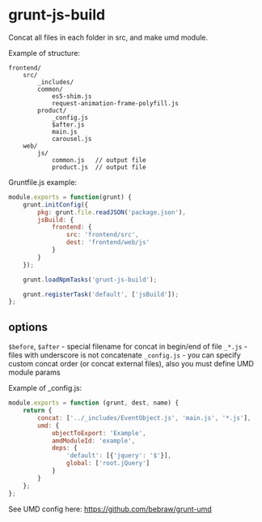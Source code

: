# grunt-js-build

Concat all files in each folder in src, and make umd module.

Example of structure:
```
frontend/
    src/
        _includes/
        common/
            es5-shim.js
            request-animation-frame-polyfill.js
        product/
            _config.js
            $after.js
            main.js
            carousel.js
    web/
        js/
            common.js   // output file
            product.js  // output file
```


Gruntfile.js example:

```javascript
module.exports = function(grunt) {
    grunt.initConfig({
        pkg: grunt.file.readJSON('package.json'),
        jsBuild: {
            frontend: {
                src: 'frontend/src',
                dest: 'frontend/web/js'
            }
        }
    });

    grunt.loadNpmTasks('grunt-js-build');

    grunt.registerTask('default', ['jsBuild']);
};
```

## options
`$before`, `$after` - special filename for concat in begin/end of file
`_*.js` - files with underscore is not concatenate
`_config.js` - you can specify custom concat order (or concat external files), also you must define UMD module params

Example of _config.js:
```javascript
module.exports = function (grunt, dest, name) {
    return {
        concat: ['../_includes/EventObject.js', 'main.js', '*.js'],
        umd: {
            objectToExport: 'Example',
            amdModuleId: 'example',
            deps: {
                'default': [{'jquery': '$'}],
                global: ['root.jQuery']
            }
        }
    };
};
```

See UMD config here: https://github.com/bebraw/grunt-umd